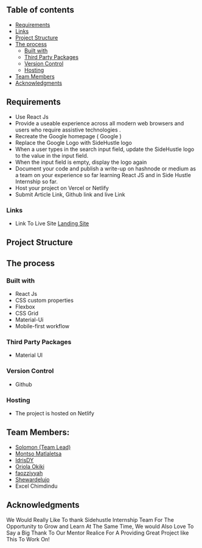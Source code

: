 ## Table of contents

  - [Requirements](#Requirements)
  - [Links](#Links)
  - [Project Structure](#Project-Structure)
  - [The process](#The-process)
    - [Built with](#Built-with)
    - [Third Party Packages](#Third-Party-Packages)
    - [Version Control](#Version-Control)
    - [Hosting](#Hosting)
  - [Team Members](#Team-Members)
  - [Acknowledgments](#Acknowledgments)

## Requirements
-  Use React Js
-  Provide a useable experience across all modern web browsers and users who require
assistive technologies .
-  Recreate the Google homepage ( Google )
-  Replace the Google Logo with SideHustle logo
-  When a user types in the search input field, update the SideHustle logo to the value in
the input field.
-  When the input field is empty, display the logo again
-  Document your code and publish a write-up on hashnode or medium as a team on your
experience so far learning React JS and in Side Hustle Internship so far.
-  Host your project on Vercel or Netlify
-  Submit Article Link, Github link and live Link


### Links

- Link To Live Site [Landing Site](https://sidehustle-landpage.netlify.app/)

## Project Structure



## The process

### Built with

- React Js
- CSS custom properties
- Flexbox
- CSS Grid
- Material-Ui
- Mobile-first workflow

### Third Party Packages
- Material UI
### Version Control
- Github
### Hosting
- The project is hosted on Netlify

## Team Members:
- [Solomon (Team Lead)](https://github.com/OdebisiidowuSolomon)
- [Montso Matlaletsa](https://github.com/Montso-Matlaletsa)
- [IdrisDY](https://github.com/idrisDy)
- [Oriola Okiki](https://github.com/okikioriola1)
- [faozziyyah](https://github.com/faozziyyah)
- [Shewardelujo](https://github.com/Shewardelujo)
- Excel Chimdindu

## Acknowledgments

We Would Really Like To thank Sidehustle Internship Team For The Opportunity to Grow and Learn At The Same Time, 
We would Also Love To Say a Big Thank To Our Mentor Realice For A Providing Great Project like This To Work On!
